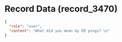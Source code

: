 # Record Data (record_3470)

```json
{
  "role": "user",
  "content": "What did you mean by ER pings? \n"
}
```
